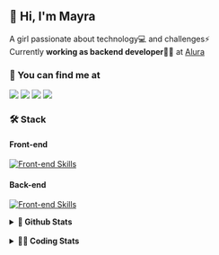 ## 👋 Hi, I'm Mayra

A girl passionate about technology💻 and challenges⚡  
Currently **working as backend developer**👩‍💻 at [Alura](https://www.alura.com.br)   

### 💬 You can find me at

<a href="https://mayra.dev" target="_blank" rel="noopener"><img src="https://img.shields.io/badge/-mayra.dev-005FED?style=flat&logo=Google-chrome&logoColor=white"/></a>
<a href="https://linkedin.com/in/mayraamaral" target="_blank" rel="noopener"><img src="https://img.shields.io/badge/-/mayraamaral-0077B5?style=flat&logo=Linkedin&logoColor=white"/></a>
<a href="mailto:mayra@mayra.dev" target="_blank" rel="noopener"><img src="https://img.shields.io/badge/-mayra@mayra.dev-D14836?style=flat&logo=Gmail&logoColor=white"/></a>
<a href="" target="_blank" rel="noopener"><img src="https://img.shields.io/badge/-mayraamaral-7289DA?style=flat&logo=Discord&logoColor=white"/></a>

### 🛠️ Stack
#### Front-end

[![Front-end Skills](https://skillicons.dev/icons?i=react,next,angular,redux,styledcomponents,html,css,sass,js,ts,figma)](https://skillicons.dev)
#### Back-end

[![Front-end Skills](https://skillicons.dev/icons?i=java,spring,hibernate,aws,idea,postgres,mysql,git,linux,bash,nodejs,docker,kubernetes,jenkins)](https://skillicons.dev)


<details>
    <summary><strong>📌 Github Stats</strong></summary>
    <br />
    <div align="center">
        <table>
      <td><img height="160em" src="https://github-readme-stats.vercel.app/api?username=mayraamaral&show_icons=true&theme=algolia&hide_border=true&hide=stars&count_private=true" alt="Readme stats"></td>
      <td><img height="160em" src="https://github-readme-stats.vercel.app/api/top-langs/?username=mayraamaral&&layout=compact&&theme=algolia&hide_border=true&langs_count=6" alt="Language stats"></td>
       </table>
  </div> 
    

  <p align="center">
    <img src="https://github-readme-streak-stats.herokuapp.com?user=mayraamaral&theme=dark&hide_border=true&date_format=j%20M%5B%20Y%5D&locale=pt-br&background=050F2C&ring=0195DD&fire=23AA7D&currStreakLabel=23AA7D" alt="Streak stats">
  </p> 
</details>

<br />

<details>
  <summary><strong>👩‍💻 Coding Stats</strong></summary>
  <br />
  
  <!--START_SECTION:waka-->
![Code Time](http://img.shields.io/badge/Code%20Time-475%20hrs%202%20mins-blue)

**🐱 My GitHub Data** 

> 📦 582.7 kB Used in GitHub's Storage 
 > 
> 🏆 540 Contributions in the Year 2024
 > 
> 🚫 Not Opted to Hire
 > 
> 📜 55 Public Repositories 
 > 
> 🔑 31 Private Repositories 
 > 
**I'm an Early 🐤** 

```text
🌞 Morning                1940 commits        ██████░░░░░░░░░░░░░░░░░░░   22.34 % 
🌆 Daytime                4965 commits        ██████████████░░░░░░░░░░░   57.17 % 
🌃 Evening                1571 commits        █████░░░░░░░░░░░░░░░░░░░░   18.09 % 
🌙 Night                  209 commits         █░░░░░░░░░░░░░░░░░░░░░░░░   02.41 % 
```
📅 **I'm Most Productive on Wednesday** 

```text
Monday                   1230 commits        ████░░░░░░░░░░░░░░░░░░░░░   14.16 % 
Tuesday                  950 commits         ███░░░░░░░░░░░░░░░░░░░░░░   10.94 % 
Wednesday                3086 commits        █████████░░░░░░░░░░░░░░░░   35.53 % 
Thursday                 1942 commits        ██████░░░░░░░░░░░░░░░░░░░   22.36 % 
Friday                   820 commits         ██░░░░░░░░░░░░░░░░░░░░░░░   09.44 % 
Saturday                 272 commits         █░░░░░░░░░░░░░░░░░░░░░░░░   03.13 % 
Sunday                   385 commits         █░░░░░░░░░░░░░░░░░░░░░░░░   04.43 % 
```


📊 **This Week I Spent My Time On** 

```text
🕑︎ Time Zone: America/Sao_Paulo

💬 Programming Languages: 
Java                     1 hr 53 mins        ███████████████████░░░░░░   74.11 % 
FTL                      15 mins             ███░░░░░░░░░░░░░░░░░░░░░░   10.32 % 
Properties               12 mins             ██░░░░░░░░░░░░░░░░░░░░░░░   08.02 % 
Java Properties          5 mins              █░░░░░░░░░░░░░░░░░░░░░░░░   03.85 % 
Text                     4 mins              █░░░░░░░░░░░░░░░░░░░░░░░░   03.24 % 

🔥 Editors: 
IntelliJ IDEA            1 hr 39 mins        ████████████████░░░░░░░░░   64.99 % 
VS Code                  53 mins             █████████░░░░░░░░░░░░░░░░   35.01 % 

💻 Operating System: 
Linux                    2 hrs 33 mins       █████████████████████████   100.00 % 
```

**I Mostly Code in Java** 

```text
Java                     123 repos           ███████░░░░░░░░░░░░░░░░░░   26.80 % 
HTML                     114 repos           ██████░░░░░░░░░░░░░░░░░░░   24.84 % 
JavaScript               102 repos           ██████░░░░░░░░░░░░░░░░░░░   22.22 % 
TypeScript               97 repos            █████░░░░░░░░░░░░░░░░░░░░   21.13 % 
C#                       1 repo              ░░░░░░░░░░░░░░░░░░░░░░░░░   00.22 % 
```




 Last Updated on 29/07/2024 19:10:13 UTC
<!--END_SECTION:waka-->

</details>
